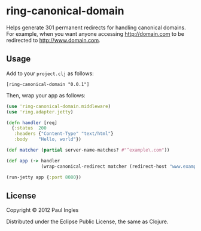 # ring-canonical-domain

Helps generate 301 permanent redirects for handling canonical domains. For example, when you want anyone accessing http://domain.com to be redirected to http://www.domain.com.

## Usage

Add to your `project.clj` as follows:

    [ring-canonical-domain "0.0.1"]

Then, wrap your app as follows:

```clojure
(use 'ring-canonical-domain.middleware)
(use 'ring.adapter.jetty)

(defn handler [req]
  {:status  200
   :headers {"Content-Type" "text/html"}
   :body    "Hello, world"})

(def matcher (partial server-name-matches? #"^example\.com"))

(def app (-> handler
             (wrap-canonical-redirect matcher (redirect-host "www.example.com")))

(run-jetty app {:port 8080})
```

## License

Copyright &copy; 2012 Paul Ingles

Distributed under the Eclipse Public License, the same as Clojure.
